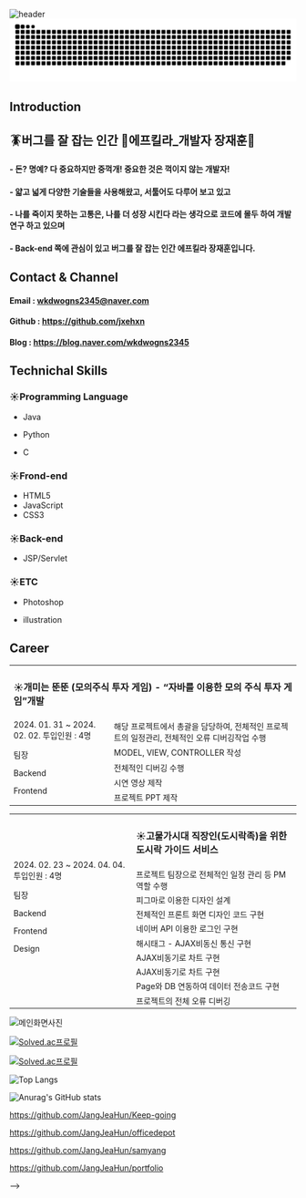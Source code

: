  ![header](https://capsule-render.vercel.app/api?type=waving&color=gradient&height=300&section=header&text=JaeHunJang%20&fontSize=90&animation=blinking)
![snake gif](https://github.com/jxehxn/jxehxn/blob/output/github-contribution-grid-snake.svg)

<div align=left>
  
<h2>Introduction</h2>

  ## 🪳버그를 잘 잡는 인간 🔫에프킬라_개발자 장재훈👋 
  
  
  #### - 돈? 명예? 다 중요하지만 중꺽개! 중요한 것은 꺽이지 않는 개발자!
  
  #### - 얇고 넓게 다양한 기술들을 사용해왔고, 서툴어도 다루어 보고 있고

  #### - 나를 죽이지 못하는 고통은, 나를 더 성장 시킨다 라는 생각으로 코드에 몰두 하여 개발 연구 하고 있으며
  
  #### - Back-end 쪽에 관심이 있고 버그를 잘 잡는 인간 에프킬라 장재훈입니다.


<h2>Contact & Channel</h2>

#### Email : wkdwogns2345@naver.com
#### Github : https://github.com/jxehxn
#### Blog :  https://blog.naver.com/wkdwogns2345 

<h2>Technichal Skills</h2>

### ☀️Programming Language
  - Java

  - Python

  - C


### ☀️Frond-end
  - HTML5
  - JavaScript
  - CSS3

### ☀️Back-end
  - JSP/Servlet

### ☀️ETC
  - Photoshop

  - illustration

<h2>Career</h2>

<table>
<tr>

 
 <td colspan=2>
  <h3>
   
  ☀️개미는 뚠뚠 (모의주식 투자 게임) - “자바를 이용한 모의 주식 투자 게임”개발
  </h3>
 </td>

 
</tr>

<tr>
  <td rowspan=5>
  2024. 01. 31 ~ 2024. 02. 02.
  투입인원 : 4명
  <p>팀장</p> 
  <p>Backend</p> 
  <p>Frontend</p>
 </td>
 <td>
      해당 프로젝트에서 총괄을 담당하여, 전체적인 프로젝트의 일정관리, 전체적인 오류 디버깅작업 수행
 </td>    
</tr>

<tr>
 <td>
      MODEL, VIEW, CONTROLLER 작성
 </td>    
</tr>

<tr>
 <td>
      전체적인 디버깅 수행
 </td>    
</tr>

<tr>
 <td>
      시연 영상 제작
 </td>    
</tr>

<tr>
 <td>
      프로젝트 PPT 제작
 </td>    
</tr>

</table>


<table>
 
<tr>
 <td rowspan=10>
  2024. 02. 23 ~ 2024. 04. 04.
  투입인원 : 4명
  <p>팀장</p>
  <p>Backend</p> 
  <p>Frontend</p>
  <p>Design</p> 
  
 </td>
 <td >
  <h3>
   
  ☀️고물가시대 직장인(도시락족)을 위한 도시락 가이드 서비스
  </h3>
 </td>
</tr>

<tr>
 <td>
      프로젝트 팀장으로 전체적인 일정 관리 등 PM 역할 수행
 </td>    
</tr>



<tr>
 <td>
      피그마로 이용한 디자인 설계
 </td>    
</tr>



<tr>
 <td>
      전체적인 프론트 화면 디자인 코드 구현
 </td>    
</tr>

<tr>
 <td>
      네이버 API 이용한 로그인 구현
 </td>    
</tr>

<tr>
 <td>
      해시태그 - AJAX비동신 통신 구현
 </td>    
</tr>

<tr>
 <td>
      AJAX비동기로 차트 구현
 </td>    
</tr>

<tr>
 <td>
      AJAX비동기로 차트 구현
 </td>    
</tr>

<tr>
 <td>
      Page와 DB 연동하여 데이터 전송코드 구현
 </td>    
</tr>

<tr>
 <td>
      프로젝트의 전체 오류 디버깅
 </td>    
</tr>
</table>
      
![메인화면사진](https://github.com/jxehxn/jxehxn/assets/26495915/cf5ed74d-5d2a-496c-895e-3c33dd7cde4d)





</div>



<div>



[![Solved.ac프로필](http://mazassumnida.wtf/api/mini/generate_badge?boj=luvsoul)](https://solved.ac/luvsoul)

[![Solved.ac프로필](http://mazassumnida.wtf/api/v2/generate_badge?boj=luvsoul)](https://solved.ac/luvsoul)

![Top Langs](https://github-readme-stats.vercel.app/api/top-langs/?username=jxehxn&layout=compact)

![Anurag's GitHub stats](https://github-readme-stats.vercel.app/api?username=jxehxn&show_icons=true&theme=dark)



https://github.com/JangJeaHun/Keep-going

https://github.com/JangJeaHun/officedepot

https://github.com/JangJeaHun/samyang

https://github.com/JangJeaHun/portfolio

-->
</div>
